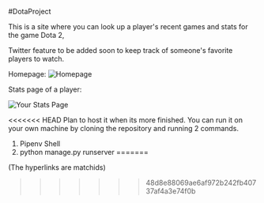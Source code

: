 #DotaProject

This is a site where you can look up a player's recent games and stats for the game Dota 2,

Twitter feature to be added soon to keep track of someone's favorite players to watch.

Homepage: 
![Homepage](http://puu.sh/DNCtR/2f3061ef6b.png)


Stats page of a player:

![Your Stats Page](http://puu.sh/DNCuI/688c22ae15.png)


<<<<<<< HEAD
Plan to host it when its more finished. You can run it on your own machine by cloning the repository and running 2 commands.
1) Pipenv Shell
2) python manage.py runserver
=======

(The hyperlinks are matchids)
>>>>>>> 48d8e88069ae6af972b242fb40737af4a3e74f0b
